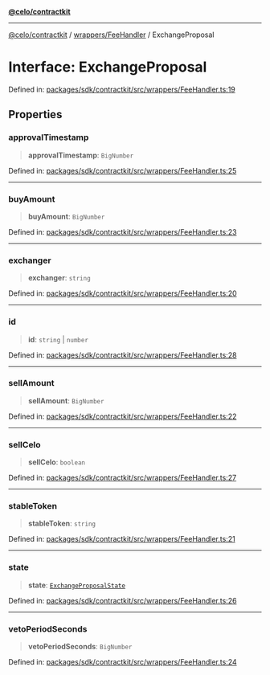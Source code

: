 [**@celo/contractkit**](../../../README.md)

***

[@celo/contractkit](../../../modules.md) / [wrappers/FeeHandler](../README.md) / ExchangeProposal

# Interface: ExchangeProposal

Defined in: [packages/sdk/contractkit/src/wrappers/FeeHandler.ts:19](https://github.com/celo-org/developer-tooling/blob/master/packages/sdk/contractkit/src/wrappers/FeeHandler.ts#L19)

## Properties

### approvalTimestamp

> **approvalTimestamp**: `BigNumber`

Defined in: [packages/sdk/contractkit/src/wrappers/FeeHandler.ts:25](https://github.com/celo-org/developer-tooling/blob/master/packages/sdk/contractkit/src/wrappers/FeeHandler.ts#L25)

***

### buyAmount

> **buyAmount**: `BigNumber`

Defined in: [packages/sdk/contractkit/src/wrappers/FeeHandler.ts:23](https://github.com/celo-org/developer-tooling/blob/master/packages/sdk/contractkit/src/wrappers/FeeHandler.ts#L23)

***

### exchanger

> **exchanger**: `string`

Defined in: [packages/sdk/contractkit/src/wrappers/FeeHandler.ts:20](https://github.com/celo-org/developer-tooling/blob/master/packages/sdk/contractkit/src/wrappers/FeeHandler.ts#L20)

***

### id

> **id**: `string` \| `number`

Defined in: [packages/sdk/contractkit/src/wrappers/FeeHandler.ts:28](https://github.com/celo-org/developer-tooling/blob/master/packages/sdk/contractkit/src/wrappers/FeeHandler.ts#L28)

***

### sellAmount

> **sellAmount**: `BigNumber`

Defined in: [packages/sdk/contractkit/src/wrappers/FeeHandler.ts:22](https://github.com/celo-org/developer-tooling/blob/master/packages/sdk/contractkit/src/wrappers/FeeHandler.ts#L22)

***

### sellCelo

> **sellCelo**: `boolean`

Defined in: [packages/sdk/contractkit/src/wrappers/FeeHandler.ts:27](https://github.com/celo-org/developer-tooling/blob/master/packages/sdk/contractkit/src/wrappers/FeeHandler.ts#L27)

***

### stableToken

> **stableToken**: `string`

Defined in: [packages/sdk/contractkit/src/wrappers/FeeHandler.ts:21](https://github.com/celo-org/developer-tooling/blob/master/packages/sdk/contractkit/src/wrappers/FeeHandler.ts#L21)

***

### state

> **state**: [`ExchangeProposalState`](../enumerations/ExchangeProposalState.md)

Defined in: [packages/sdk/contractkit/src/wrappers/FeeHandler.ts:26](https://github.com/celo-org/developer-tooling/blob/master/packages/sdk/contractkit/src/wrappers/FeeHandler.ts#L26)

***

### vetoPeriodSeconds

> **vetoPeriodSeconds**: `BigNumber`

Defined in: [packages/sdk/contractkit/src/wrappers/FeeHandler.ts:24](https://github.com/celo-org/developer-tooling/blob/master/packages/sdk/contractkit/src/wrappers/FeeHandler.ts#L24)
